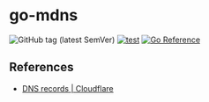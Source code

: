 # go-mdns

![GitHub tag (latest SemVer)](https://img.shields.io/github/v/tag/cybergarage/go-mdns)
[![test](https://github.com/cybergarage/go-mdns/actions/workflows/make.yml/badge.svg)](https://github.com/cybergarage/go-mdns/actions/workflows/make.yml)
[![Go Reference](https://pkg.go.dev/badge/github.com/cybergarage/go-mdns.svg)](https://pkg.go.dev/github.com/cybergarage/go-mdns)


## References

- [DNS records | Cloudflare](https://www.cloudflare.com/learning/dns/dns-records/)
